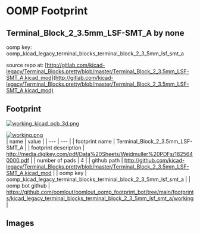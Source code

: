 # OOMP Footprint  
## Terminal_Block_2_3.5mm_LSF-SMT_A  by none  
  
oomp key: oomp_kicad_legacy_terminal_blocks_terminal_block_2_3_5mm_lsf_smt_a  
  
source repo at: [http://gitlab.com/kicad-legacy/Terminal_Blocks.pretty/blob/master/Terminal_Block_2_3.5mm_LSF-SMT_A.kicad_mod](http://gitlab.com/kicad-legacy/Terminal_Blocks.pretty/blob/master/Terminal_Block_2_3.5mm_LSF-SMT_A.kicad_mod)  
## Footprint  
  
[![working_kicad_pcb_3d.png](working_kicad_pcb_3d_600.png)](working_kicad_pcb_3d.png)  
  
[![working.png](working_600.png)](working.png)  
| name | value | 
| --- | --- | 
| footprint name | Terminal_Block_2_3.5mm_LSF-SMT_A | 
| footprint description | http://media.digikey.com/pdf/Data%20Sheets/Weidmuller%20PDFs/1825640000.pdf | 
| number of pads | 4 | 
| github path | http://github.com/kicad-legacy/Terminal_Blocks.pretty/blob/master/Terminal_Block_2_3.5mm_LSF-SMT_A.kicad_mod | 
| oomp key | oomp_kicad_legacy_terminal_blocks_terminal_block_2_3_5mm_lsf_smt_a | 
| oomp bot github | https://github.com/oomlout/oomlout_oomp_footprint_bot/tree/main/footprints/kicad_legacy_terminal_blocks_terminal_block_2_3_5mm_lsf_smt_a/working | 
## Images  
